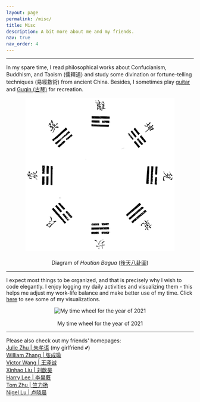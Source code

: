 ```yaml
---
layout: page
permalink: /misc/
title: Misc
description: A bit more about me and my friends.
nav: true
nav_order: 4
---
```


---

In my spare time, I read philosophical works about Confucianism, Buddhism, and Taoism (儒釋道) and study some divination or fortune-telling techniques (易經數術) from ancient China. Besides, I sometimes play [guitar](https://drive.google.com/file/d/1SU3S5UhBUUoE5TJy_hmK87xawhIVPJrA/view?usp=sharing) and [Guqin (古琴)](https://drive.google.com/file/d/1lA3CFnW4XLk4gSvLlmlt_FXuuK5w3zMz/view?usp=sharing) for recreation.

<p align="center">
  <img src="../assets/img/htbg.png" alt="Diagram of Houtian Bagua" width="400"> <br> <br>
  Diagram of <i>Houtian Bagua</i> (<a href="https://zh.wikisource.org/zh-hant/File:Imperial_Encyclopaedia_-_Education_and_Conduct_-_pic138_-_%E5%BE%8C%E5%A4%A9%E5%85%AB%E5%8D%A6%E5%9C%96.svg" target="_blank">後天八卦圖</a>)
</p>

---

I expect most things to be organized, and that is precisely why I wish to code elegantly. I enjoy logging my daily activities and visualizing them - this helps me adjust my work-life balance and make better use of my time. Click [here](https://drive.google.com/drive/folders/1HwU6hjsAsYE5VIdbLdq3Xe1YJMJyeYqR?usp=sharing) to see some of my visualizations.

<p align="center">
  <img src="../assets/img/timewheel.png" alt="My time wheel for the year of 2021" width="400"> <br> <br>
  My time wheel for the year of 2021
</p>

---

Please also check out my friends' homepages: \
[Julie Zhu | 朱芊语](https://qianyu-zhu.github.io/) (my girlfriend :two_hearts:) \
[William Zhang | 张成瑜](https://mstxy.github.io/) \
[Victor Wang | 王泽诚](https://victor-wang-902.github.io/) \
[Xinhao Liu | 刘歆昊](https://gaaaavin.github.io/) \
[Harry Lee | 李昊蕤](https://harrilee.site/) \
[Tom Zhu | 竺力扬](https://tomzhu.site/) \
[Nigel Lu | 卢晓晨](https://nigellu.github.io/)

<!-- <p> Please also check out my friends' homepages:
<ul>
  <li><a href="https://qianyu-zhu.github.io/" target="_blank">Julie Zhu | 朱芊语</a> (my girlfriend :two_hearts:)</li>
  <li><a href="https://mstxy.github.io/" target="_blank">William Zhang | 张成瑜</a></li>
  <li><a href="https://victor-wang-902.github.io/" target="_blank">Victor Wang | 王泽诚</a></li>
  <li><a href="https://gaaaavin.github.io/" target="_blank">Xinhao Liu | 刘歆昊</a></li>
  <li><a href="https://harrilee.site/" target="_blank">Harry Lee | 李昊蕤</a></li>
  <li><a href="https://tomzhu.site/" target="_blank">Tom Zhu | 竺力扬</a></li>
  <li><a href="https://nigellu.github.io/" target="_blank">Nigel Lu | 卢晓晨</a></li>
</ul>
</p> -->
